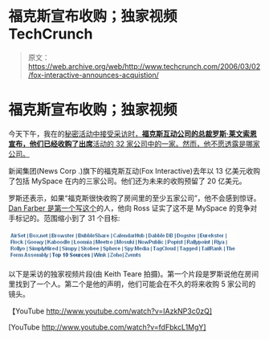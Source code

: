 # 福克斯宣布收购；独家视频 TechCrunch

> 原文：<https://web.archive.org/web/http://www.techcrunch.com/2006/03/02/fox-interactive-announces-acquistion/>

# 福克斯宣布收购；独家视频

今天下午，我在的[秘密活动中接受采访时，**福克斯互动公司的总裁罗斯·莱文索恩宣布，他们已经收购了出席**活动的 32 家公司中的一家。然而，他不愿透露是哪家公司。](https://web.archive.org/web/20230216130746/http://undertheradarblog.com/web-20-beyond-the-bubble/)

新闻集团(News Corp .)旗下的福克斯互动(Fox Interactive)去年以 13 亿美元收购了包括 MySpace 在内的三家公司。他们还为未来的收购预留了 20 亿美元。

罗斯还表示，如果“福克斯很快收购了房间里的至少五家公司”，他不会感到惊讶。 [Dan Farber 是第一个写这个](https://web.archive.org/web/20230216130746/http://blogs.zdnet.com/BTL/?p=2648)的人，他向 Ross 证实了这不是 MySpace 的竞争对手标记的。范围缩小到了 31 个目标:

![](img/81418b989311e03661ed791cf9e43444.png)

以下是采访的独家视频片段(由 Keith Teare 拍摄)。第一个片段是罗斯说他在房间里找到了一个人。第二个是他的声明，他们可能会在不久的将来收购 5 家公司的镜头。

【YouTube http://www.youtube.com/watch?v=IAzkNP3c0zQ]

[YouTube http://www.youtube.com/watch?v=fdFbkcL1MgY]